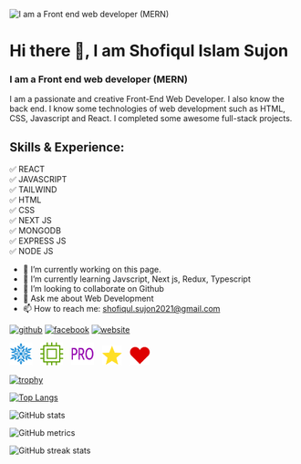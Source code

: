 ![I am a Front end web developer (MERN)](https://i.ibb.co/TRyyBd8/frontend.jpg)
# Hi there 👋, I am Shofiqul Islam Sujon
### I am a Front end web developer (MERN)

I am a passionate and creative Front-End Web Developer. I also know the back end. I know some technologies of web development such as HTML, CSS, Javascript and React. I completed some awesome full-stack projects.

## Skills & Experience:
✅ REACT <br>
✅ JAVASCRIPT <br>
✅ TAILWIND <br>
✅ HTML <br>
✅ CSS <br>
✅ NEXT JS <br>
✅ MONGODB <br>
✅ EXPRESS JS <br>
✅ NODE JS <br>

- 🔭 I’m currently working on this page. 
- 🌱 I’m currently learning Javscript, Next js, Redux, Typescript 
- 👯 I’m looking to collaborate on Github 
- 💬 Ask me about Web Development 
- 📫 How to reach me: shofiqul.sujon2021@gmail.com 


[<img src='https://cdn.jsdelivr.net/npm/simple-icons@3.0.1/icons/github.svg' alt='github' height='40'>](https://github.com/sujonahmedsr)  [<img src='https://cdn.jsdelivr.net/npm/simple-icons@3.0.1/icons/facebook.svg' alt='facebook' height='40'>](https://www.facebook.com/sujonahmeds81)  [<img src='https://cdn.jsdelivr.net/npm/simple-icons@3.0.1/icons/icloud.svg' alt='website' height='40'>](https://sjnr.netlify.app/)  

<a href='https://archiveprogram.github.com/'><img src='https://raw.githubusercontent.com/acervenky/animated-github-badges/master/assets/acbadge.gif' width='40' height='40'></a> <a href='https://docs.github.com/en/developers'><img src='https://raw.githubusercontent.com/acervenky/animated-github-badges/master/assets/devbadge.gif' width='40' height='40'></a> <a href='https://github.com/pricing'><img src='https://raw.githubusercontent.com/acervenky/animated-github-badges/master/assets/pro.gif' width='40' height='40'></a> <a href='https://stars.github.com/'><img src='https://raw.githubusercontent.com/acervenky/animated-github-badges/master/assets/starbadge.gif' width='35' height='35'></a> <a href='https://docs.github.com/en/github/supporting-the-open-source-community-with-github-sponsors'><img src='https://raw.githubusercontent.com/acervenky/animated-github-badges/master/assets/sponsorbadge.gif' width='35' height='35'></a> 

[![trophy](https://github-profile-trophy.vercel.app/?username=sujonahmedsr)](https://github.com/ryo-ma/github-profile-trophy)

[![Top Langs](https://github-readme-stats.vercel.app/api/top-langs/?username=sujonahmedsr)](https://github.com/anuraghazra/github-readme-stats)

![GitHub stats](https://github-readme-stats.vercel.app/api?username=sujonahmedsr&show_icons=true)  

![GitHub metrics](https://metrics.lecoq.io/sujonahmedsr)  

![GitHub streak stats](https://streak-stats.demolab.com/?user=sujonahmedsr)  

